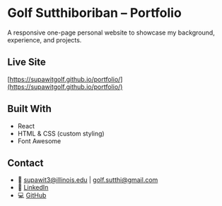 # Golf Sutthiboriban – Portfolio

A responsive one-page personal website to showcase my background, experience, and projects.

## Live Site  
[https://supawitgolf.github.io/portfolio/](https://supawitgolf.github.io/portfolio/)

## Built With  
- React  
- HTML & CSS (custom styling)  
- Font Awesome  


## Contact  
- 📧 supawit3@illinois.edu | golf.sutthi@gmail.com  
- 💼 [LinkedIn](https://www.linkedin.com/in/supawit-sutthiboriban)  
- 💻 [GitHub](https://github.com/supawitgolf)